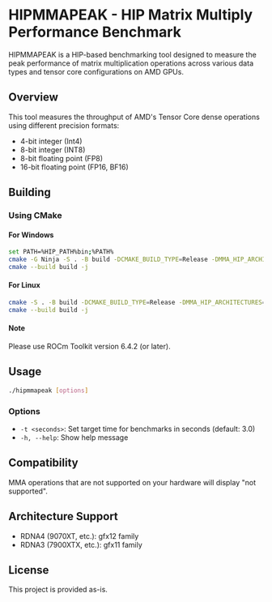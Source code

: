 # HIPMMAPEAK - HIP Matrix Multiply Performance Benchmark

HIPMMAPEAK is a HIP-based benchmarking tool designed to measure the peak performance of matrix multiplication operations across various data types and tensor core configurations on AMD GPUs.

## Overview

This tool measures the throughput of AMD's Tensor Core dense operations using different precision formats:
- 4-bit integer (Int4)
- 8-bit integer (INT8)
- 8-bit floating point (FP8)
- 16-bit floating point (FP16, BF16)

## Building

### Using CMake

#### For Windows

```bash
set PATH=%HIP_PATH%bin;%PATH%
cmake -G Ninja -S . -B build -DCMAKE_BUILD_TYPE=Release -DMMA_HIP_ARCHITECTURES=gfx1100;gfx1201;gfx1036
cmake --build build -j
```

#### For Linux

```bash
cmake -S . -B build -DCMAKE_BUILD_TYPE=Release -DMMA_HIP_ARCHITECTURES=gfx1100;gfx1201;gfx1036
cmake --build build -j
```

#### Note

Please use ROCm Toolkit version 6.4.2 (or later).

## Usage

```bash
./hipmmapeak [options]
```

### Options

- `-t <seconds>`: Set target time for benchmarks in seconds (default: 3.0)
- `-h, --help`: Show help message

## Compatibility

MMA operations that are not supported on your hardware will display "not supported".

## Architecture Support

- RDNA4 (9070XT, etc.): gfx12 family
- RDNA3 (7900XTX, etc.): gfx11 family

## License

This project is provided as-is.
